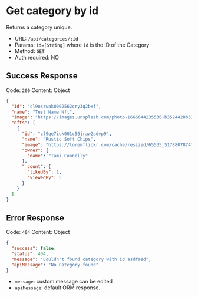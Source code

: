 # Get category by id

Returns a category unique.

- URL: `/api/categories/:id`
- Params: `id=[String]` where `id` is the ID of the Category
- Method: `GET`
- Auth required: NO

## Success Response

Code: `200`
Content: Object

```json
{
  "id": "cl9oszwak0002562cry3q2bxf",
  "name": "Test Name Nft",
  "image": "https://images.unsplash.com/photo-1666644235536-b3524428b331?ixlib=rb-4.0.3&ixid=MnwxMjA3fDB8MHxwaG90by1wYWdlfHx8fGVufDB8fHx8&auto=format&fit=crop&w=1113&q=80",
  "nfts": [
    {
      "id": "cl9qe7iuk001c56jraw2advp9",
      "name": "Rustic Soft Chips",
      "image": "https://loremflickr.com/cache/resized/65535_51788078747_3b0972967b_c_640_480_nofilter.jpg",
      "owner": {
        "name": "Tami Connelly"
      },
      "_count": {
        "likedBy": 1,
        "viewedBy": 5
      }
    }
  ]
}
```

## Error Response

Code: `404`
Content: Object

```json
{
  "success": false,
  "status": 404,
  "message": "Couldn't found category with id asdfasd",
  "apiMessage": "No Category found"
}
```

- `message`: custom message can be edited
- `apiMessage`: default ORM response.
